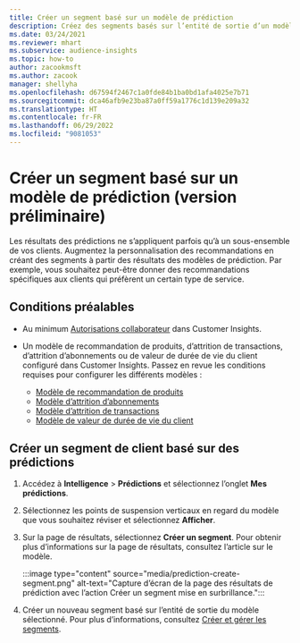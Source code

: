 ```yaml
---
title: Créer un segment basé sur un modèle de prédiction
description: Créez des segments basés sur l’entité de sortie d’un modèle de prédiction.
ms.date: 03/24/2021
ms.reviewer: mhart
ms.subservice: audience-insights
ms.topic: how-to
author: zacookmsft
ms.author: zacook
manager: shellyha
ms.openlocfilehash: d67594f2467c1a0fde84b1ba0bd1afa4025e7b71
ms.sourcegitcommit: dca46afb9e23ba87a0ff59a1776c1d139e209a32
ms.translationtype: HT
ms.contentlocale: fr-FR
ms.lasthandoff: 06/29/2022
ms.locfileid: "9081053"
---
```

# <a name="create-a-segment-based-on-a-prediction-model-preview"></a>Créer un segment basé sur un modèle de prédiction (version préliminaire)

Les résultats des prédictions ne s’appliquent parfois qu’à un sous-ensemble de vos clients. Augmentez la personnalisation des recommandations en créant des segments à partir des résultats des modèles de prédiction. Par exemple, vous souhaitez peut-être donner des recommandations spécifiques aux clients qui préfèrent un certain type de service. 

## <a name="prerequisites"></a>Conditions préalables

- Au minimum [Autorisations collaborateur](permissions.md) dans Customer Insights.

- Un modèle de recommandation de produits, d’attrition de transactions, d’attrition d’abonnements ou de valeur de durée de vie du client configuré dans Customer Insights. Passez en revue les conditions requises pour configurer les différents modèles :

  - [Modèle de recommandation de produits](predict-product-recommendation.md)
  - [Modèle d’attrition d’abonnements](predict-subscription-churn.md)
  - [Modèle d’attrition de transactions](predict-transactional-churn.md)
  - [Modèle de valeur de durée de vie du client](predict-customer-lifetime-value.md)

## <a name="create-a-customer-segment-based-on-predictions"></a>Créer un segment de client basé sur des prédictions

1. Accédez à **Intelligence** > **Prédictions** et sélectionnez l’onglet **Mes prédictions**.

1. Sélectionnez les points de suspension verticaux en regard du modèle que vous souhaitez réviser et sélectionnez **Afficher**.

1. Sur la page de résultats, sélectionnez **Créer un segment**. Pour obtenir plus d’informations sur la page de résultats, consultez l’article sur le modèle.

   :::image type="content" source="media/prediction-create-segment.png" alt-text="Capture d’écran de la page des résultats de prédiction avec l’action Créer un segment mise en surbrillance.":::

1. Créer un nouveau segment basé sur l’entité de sortie du modèle sélectionné. Pour plus d’informations, consultez [Créer et gérer les segments](segments.md).